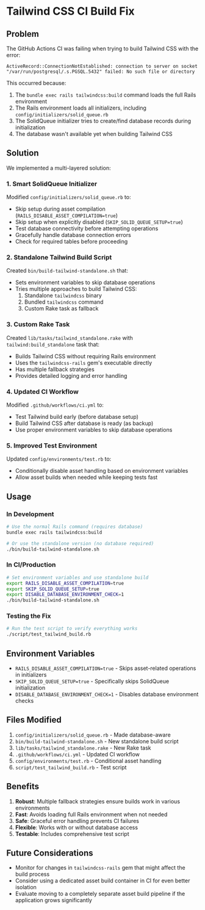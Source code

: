 # Tailwind CSS CI Build Fix

## Problem

The GitHub Actions CI was failing when trying to build Tailwind CSS with the error:

```
ActiveRecord::ConnectionNotEstablished: connection to server on socket "/var/run/postgresql/.s.PGSQL.5432" failed: No such file or directory
```

This occurred because:

1. The `bundle exec rails tailwindcss:build` command loads the full Rails environment
2. The Rails environment loads all initializers, including `config/initializers/solid_queue.rb`
3. The SolidQueue initializer tries to create/find database records during initialization
4. The database wasn't available yet when building Tailwind CSS

## Solution

We implemented a multi-layered solution:

### 1. Smart SolidQueue Initializer

Modified `config/initializers/solid_queue.rb` to:
- Skip setup during asset compilation (`RAILS_DISABLE_ASSET_COMPILATION=true`)
- Skip setup when explicitly disabled (`SKIP_SOLID_QUEUE_SETUP=true`)
- Test database connectivity before attempting operations
- Gracefully handle database connection errors
- Check for required tables before proceeding

### 2. Standalone Tailwind Build Script

Created `bin/build-tailwind-standalone.sh` that:
- Sets environment variables to skip database operations
- Tries multiple approaches to build Tailwind CSS:
  1. Standalone `tailwindcss` binary
  2. Bundled `tailwindcss` command
  3. Custom Rake task as fallback

### 3. Custom Rake Task

Created `lib/tasks/tailwind_standalone.rake` with `tailwind:build_standalone` task that:
- Builds Tailwind CSS without requiring Rails environment
- Uses the `tailwindcss-rails` gem's executable directly
- Has multiple fallback strategies
- Provides detailed logging and error handling

### 4. Updated CI Workflow

Modified `.github/workflows/ci.yml` to:
- Test Tailwind build early (before database setup)
- Build Tailwind CSS after database is ready (as backup)
- Use proper environment variables to skip database operations

### 5. Improved Test Environment

Updated `config/environments/test.rb` to:
- Conditionally disable asset handling based on environment variables
- Allow asset builds when needed while keeping tests fast

## Usage

### In Development
```bash
# Use the normal Rails command (requires database)
bundle exec rails tailwindcss:build

# Or use the standalone version (no database required)
./bin/build-tailwind-standalone.sh
```

### In CI/Production
```bash
# Set environment variables and use standalone build
export RAILS_DISABLE_ASSET_COMPILATION=true
export SKIP_SOLID_QUEUE_SETUP=true
export DISABLE_DATABASE_ENVIRONMENT_CHECK=1
./bin/build-tailwind-standalone.sh
```

### Testing the Fix
```bash
# Run the test script to verify everything works
./script/test_tailwind_build.rb
```

## Environment Variables

- `RAILS_DISABLE_ASSET_COMPILATION=true` - Skips asset-related operations in initializers
- `SKIP_SOLID_QUEUE_SETUP=true` - Specifically skips SolidQueue initialization
- `DISABLE_DATABASE_ENVIRONMENT_CHECK=1` - Disables database environment checks

## Files Modified

1. `config/initializers/solid_queue.rb` - Made database-aware
2. `bin/build-tailwind-standalone.sh` - New standalone build script
3. `lib/tasks/tailwind_standalone.rake` - New Rake task
4. `.github/workflows/ci.yml` - Updated CI workflow
5. `config/environments/test.rb` - Conditional asset handling
6. `script/test_tailwind_build.rb` - Test script

## Benefits

1. **Robust**: Multiple fallback strategies ensure builds work in various environments
2. **Fast**: Avoids loading full Rails environment when not needed
3. **Safe**: Graceful error handling prevents CI failures
4. **Flexible**: Works with or without database access
5. **Testable**: Includes comprehensive test script

## Future Considerations

- Monitor for changes in `tailwindcss-rails` gem that might affect the build process
- Consider using a dedicated asset build container in CI for even better isolation
- Evaluate moving to a completely separate asset build pipeline if the application grows significantly 
